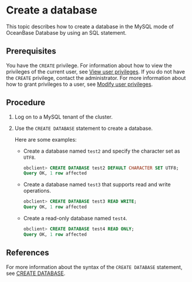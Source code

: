 # Create a database

This topic describes how to create a database in the MySQL mode of OceanBase Database by using an SQL statement.

## Prerequisites

You have the `CREATE` privilege. For information about how to view the privileges of the current user, see [View user privileges](../../../../600.manage/500.security-and-permissions/300.access-control/200.user-and-permission/200.permission-of-mysql-mode/400.view-user-permissions-of-mysql-mode.md). If you do not have the `CREATE` privilege, contact the administrator. For more information about how to grant privileges to a user, see [Modify user privileges](../../../../600.manage/500.security-and-permissions/300.access-control/200.user-and-permission/200.permission-of-mysql-mode/500.modify-user-permissions-of-mysql-mode.md).

## Procedure

1. Log on to a MySQL tenant of the cluster.

2. Use the `CREATE DATABASE` statement to create a database.

   Here are some examples:

   * Create a database named `test2` and specify the character set as `UTF8`.

      ```sql
      obclient> CREATE DATABASE test2 DEFAULT CHARACTER SET UTF8;
      Query OK, 1 row affected
      ```

   * Create a database named `test3` that supports read and write operations.

      ```sql
      obclient> CREATE DATABASE test3 READ WRITE;
      Query OK, 1 row affected
      ```

   * Create a read-only database named `test4`.

      ```sql
      obclient> CREATE DATABASE test4 READ ONLY;
      Query OK, 1 row affected
      ```

## References

For more information about the syntax of the `CREATE DATABASE` statement, see [CREATE DATABASE](../../../500.sql-reference/100.sql-syntax/200.common-tenant-of-mysql-mode/600.sql-statement-of-mysql-mode/2100.create-database-of-mysql-mode.md).

